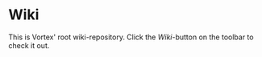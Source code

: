 # Wiki

This is Vortex' root wiki-repository. Click the _Wiki_-button on the toolbar to check it out.
